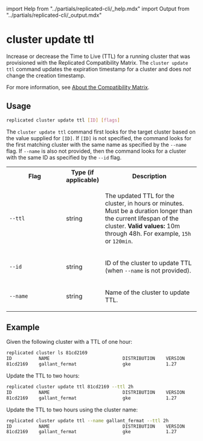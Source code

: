 import Help from "../partials/replicated-cli/_help.mdx"
import Output from "../partials/replicated-cli/_output.mdx"

# cluster update ttl

Increase or decrease the Time to Live (TTL) for a running cluster that was provisioned with the Replicated Compatibility Matrix. The `cluster update ttl` command updates the expiration timestamp for a cluster and does _not_ change the creation timestamp.

For more information, see [About the Compatibility Matrix](/vendor/testing-about).

## Usage

```bash
replicated cluster update ttl [ID] [flags]
```

The `cluster update ttl` command first looks for the target cluster based on the value supplied for `[ID]`. If `[ID]` is not specified, the command looks for the first matching cluster with the same name as specified by the `--name` flag. If `--name` is also not provided, then the command looks for a cluster with the same ID as specified by the `--id` flag.

<table>
  <tr>
    <th width="30%">Flag</th>
    <th width="20%">Type (if applicable)</th>
    <th width="50%">Description</th>
  </tr>
  <Help/>
  <Output/>
  <tr>
    <td><code>--ttl</code></td>
    <td>string</td>
    <td>
    <p>The updated TTL for the cluster, in hours or minutes. Must be a duration longer than the current lifespan of the cluster. <strong>Valid values:</strong> 10m through 48h. For example, <code>15h</code> or <code>120min</code>.</p>
    </td>
  </tr>
  <tr>
   <td><code>--id</code></td>
   <td>string</td>
   <td>
   <p>ID of the cluster to update TTL (when <code>--name</code> is not provided).</p>
   </td>
  </tr>
   <tr>
   <td><code>--name</code></td>
   <td>string</td>
   <td>
   <p>Name of the cluster to update TTL.</p>
   </td>
  </tr>
</table>

## Example

Given the following cluster with a TTL of one hour:

```bash
replicated cluster ls 81cd2169
ID          NAME                           DISTRIBUTION    VERSION       STATUS          CREATED                          EXPIRES                          TAGS
81cd2169    gallant_fermat                 gke             1.27          running         2023-12-15 19:16:56 +0000 UTC    2023-12-15 20:21:35 +0000 UTC
```

Update the TTL to two hours:

```bash
replicated cluster update ttl 81cd2169 --ttl 2h
ID          NAME                           DISTRIBUTION    VERSION       STATUS          CREATED                          EXPIRES                          TAGS
81cd2169    gallant_fermat                 gke             1.27          running         2023-12-15 19:16:56 +0000 UTC    2023-12-15 21:21:35 +0000 UTC
```

Update the TTL to two hours using the cluster name:

```bash
replicated cluster update ttl --name gallant_fermat --ttl 2h
ID          NAME                           DISTRIBUTION    VERSION       STATUS          CREATED                          EXPIRES                          TAGS
81cd2169    gallant_fermat                 gke             1.27          running         2023-12-15 19:16:56 +0000 UTC    2023-12-15 21:21:35 +0000 UTC
```